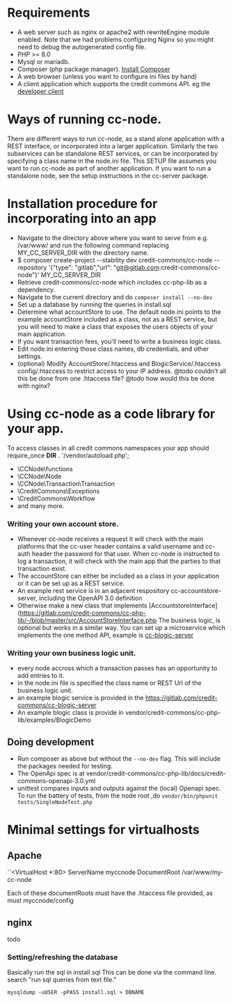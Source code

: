 # Requirements

* A web server such as nginx or apache2 with rewriteEngine module enabled. Note that we had problems configuring Nginx so you might need to debug the autogenerated config file.
* PHP >= 8.0
* Mysql or mariadb.
* Composer (php package manager). [Install Composer](https://getcomposer.org/download)
* A web browser (unless you want to configure ini files by hand)
* A client application which supports the credit commons API. eg the [developer client](https://gitlab.com/credit-commons/cc-dev-client)

# Ways of running cc-node.
There are different ways to run cc-node, as a stand alone application with a REST interface, or incorporated into a larger application.  Similarly the two subservices can be standalone REST services, or can be incorporated by specifying a class name in the node.ini file. This SETUP file assumes you want to run cc-node as part of another application. If you want to run a standalone node, see the setup instructions in the cc-server package.

# Installation procedure for incorporating into an app

  * Navigate to the directory above where you want to serve from e.g. /var/www/ and run the following command replacing MY_CC_SERVER_DIR with the directory name.
  * $ composer create-project --stability dev credit-commons/cc-node --repository '{"type": "gitlab","url": "git@gitlab.com:credit-commons/cc-node"}' MY_CC_SERVER_DIR
  * Retrieve credit-commons/cc-node which includes cc-php-lib as a dependency.
  * Navigate to the current directory and do ``composer install --no-dev``
  * Set up a database by running the queries in install.sql
  * Determine what accountStore to use. The default node.ini points to the example accountStore included as a class, not as a REST service, but you will need to make a class that exposes the users objects of your main application.
  * If you want transaction fees, you'll need to write a business logic class.
  * Edit node.ini entering those class names, db credentials, and other settings.
  * (optional) Modify AccountStore/.htaccess and BlogicService/.htaccess config/.htaccess to restrict access to your IP address. @todo couldn't all this be done from one .htaccess file? @todo how would this be done with nginx?

# Using cc-node as a code library for your app.
  To access classes in all credit commons namespaces your app should require_once __DIR__ . '/vendor/autoload.php';
  - \CCNode\functions
  - \CCNode\Node
  - \CCNode\Transaction\Transaction
  - \CreditCommons\Exceptions
  - \CreditCommons\Workflow
  - and many more.
  
### Writing your own account store.
  * Whenever cc-node receives a request it will check with the main platforms that the cc-user header contains a valid username and cc-auth header the password for that user. When cc-node is instructed to log a transaction, it will check with the main app that the parties to that transaction exist.
  * The accountStore can either be included as a class in your application or it can be set up as a REST service.
  * An example rest service is in an adjacent respository cc-accountstore-server, including the OpenAPI 3.0 definition
  * Otherwise make a new class that implements [AccountstoreInterface](https://gitlab.com/credit-commons/cc-php-lib/-/blob/master/src/AccountStoreInterface.php
The business logic, is optional but works in a similar way. You can set up a microservice which implements the one method API, example is [cc-blogic-server](blah)
  
### Writing your own business logic unit.
  * every node accross which a transaction passes has an opportunity to add entries to it.
  * in the node.ini file is specified the class name or REST Url of the business logic unit.
  * an example blogic service is provided in the https://gitlab.com/credit-commons/cc-blogic-server
  * An example blogic class is provide in vendor/credit-commons/cc-php-lib/examples/BlogicDemo

## Doing development

  * Run composer as above but without the ``--no-dev`` flag. This will include the packages needed for testing.
  * The OpenApi spec is at vendor/credit-commons/cc-php-lib/docs/credit-commons-openapi-3.0.yml
  * unittest compares inputs and outputs against the (local) Openapi spec. To run the battery of tests, from the node root ,do ``vendor/bin/phpunit tests/SingleNodeTest.php``

# Minimal settings for virtualhosts
## Apache
``<VirtualHost *:80>
  ServerName myccnode
  DocumentRoot /var/www/my-cc-node
</VirtualHost>

Each of these documentRoots must have the .htaccess file provided, as must myccnode/config
## nginx 
  todo

### Setting/refreshing the database
Basically run the sql in install.sql
This can be done via the command line. search "run sql queries from text file."

    mysqldump -uUSER -pPASS install.sql > DBNAME